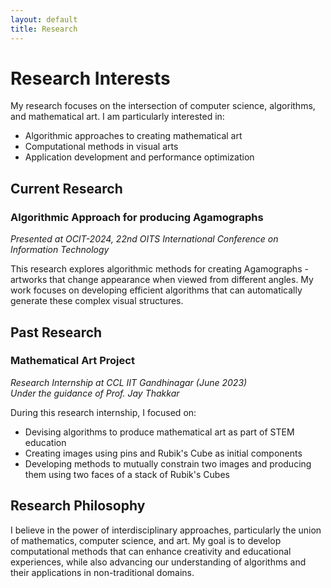```yaml
---
layout: default
title: Research
---
```


# Research Interests

My research focuses on the intersection of computer science, algorithms, and mathematical art. I am particularly interested in:

- Algorithmic approaches to creating mathematical art
- Computational methods in visual arts
- Application development and performance optimization

## Current Research

### Algorithmic Approach for producing Agamographs
*Presented at OCIT-2024, 22nd OITS International Conference on Information Technology*

This research explores algorithmic methods for creating Agamographs - artworks that change appearance when viewed from different angles. My work focuses on developing efficient algorithms that can automatically generate these complex visual structures.

## Past Research

### Mathematical Art Project
*Research Internship at CCL IIT Gandhinagar (June 2023)*  
*Under the guidance of Prof. Jay Thakkar*

During this research internship, I focused on:

- Devising algorithms to produce mathematical art as part of STEM education
- Creating images using pins and Rubik's Cube as initial components
- Developing methods to mutually constrain two images and producing them using two faces of a stack of Rubik's Cubes

## Research Philosophy

I believe in the power of interdisciplinary approaches, particularly the union of mathematics, computer science, and art. My goal is to develop computational methods that can enhance creativity and educational experiences, while also advancing our understanding of algorithms and their applications in non-traditional domains.

